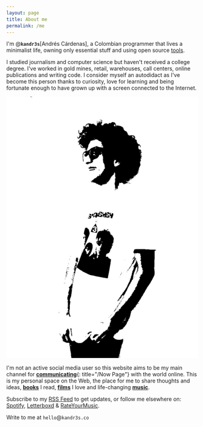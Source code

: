 ```yaml
---
layout: page
title: About me
permalink: /me
---
```

I'm <span class="highlight">@<b>`kandr3s`</b></span>[Andrés Cárdenas], a Colombian programmer that lives a minimalist life, owning only essential stuff and using open source [tools](/tools). 

I studied journalism and computer science but haven't received a college degree. I've worked in gold mines, retail, warehouses, call centers, online publications and writing code. I consider myself an autodidact as I've become this person thanks to curiosity, love for learning and being fortunate enough to have grown up with a screen connected to the Internet.

<img class="portrait" src="images/kandr3s-alt.jpg" alt="kandr3s profile picture" />

I'm not an active social media user so this website aims to be my main channel for [**communicating**](/now){: title="/Now Page"} with the world online. This is my personal space on the Web, the place for me to share thoughts and ideas, [**books**](/books) I read, [**films**](/films) I love and life-changing [**music**](/music).

Subscribe to my <a href="/feed.xml" alt="kandr3s RSS Feed" title="kandr3s RSS Feed"><span class="highlight">RSS Feed</span></a> to get updates, or follow me elsewhere on: [Spotify](/spotify), [Letterboxd](/letterboxd) & [RateYourMusic](/rym).

Write to me at <span class="highlight">`hello`@`kandr3s.co`</span>